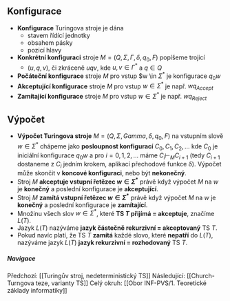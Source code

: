 ## Konfigurace
- **Konfigurace** Turingova stroje je dána
	- stavem řídící jednotky
	- obsahem pásky
	- pozicí hlavy
- **Konkrétní konfiguraci** stroje $M = (Q, \Sigma, \Gamma, \delta, q_{0}, F)$ popíšeme trojicí
	- $(u, q, v)$, či zkráceně $uqv$, kde $u,v \in \Gamma^{*}$ a $q \in Q$
- **Počáteční konfigurace** stroje $M$ pro vstup $w \in $\Sigma^{*}$ je konfigurace $q_{0}w$
- **Akceptující konfigurace** stroje $M$ pro vstup $w \in \Sigma^{*}$ je např. $wq_{Accept}$
- **Zamítající konfigurace** stroje $M$ pro vstup $w \in \Sigma^{*}$ je např. $wq_{Reject}$

## Výpočet
- **Výpočet Turingova stroje** $M = (Q, \Sigma, Gamma, \delta, q_{0}, F)$ na vstupním slově $w \in \Sigma^{*}$ chápeme jako **posloupnost konfigurací** $C_{0}, C_{1}, C_{2}, ...$ kde $C_{0}$ je iniciální konfigurace $q_{0}w$ a pro $i = 0,1,2,...$ máme $C_{i} \vdash_{M} C_{i+1}$ (tedy $C_{i+1}$ dostaneme z $C_{i}$ jedním krokem, aplikací přechodové funkce $\delta$). Výpočet může skončit v **koncové konfiguraci**, nebo být **nekonečný**.
- Stroj $M$ **akceptuje vstupní řetězec $w \in \Sigma^{*}$** právě když výpočet $M$ na $w$ je **konečný** a poslední konfigurace je **akceptující**.
- Stroj $M$ **zamítá vstupní řetězec $w \in \Sigma^{*}$** právě když výpočet $M$ na $w$ je **konečný** a poslední konfigurace je **zamítající**.
- Množinu všech slov $w \in \Sigma^{*}$, které **TS $T$ přijímá = akceptuje**, značíme $L(T)$.
- Jazyk $L(T)$ nazýváme **jazyk částečně rekurzivní = akceptovaný** TS $T$.
- Pokud navíc platí, že TS $T$ **zamítá** každé slovo, které **nepatří** do $L(T)$, nazýváme jazyk $L(T)$ **jazyk rekurzivní = rozhodovaný** TS $T$.

##### Navigace
Předchozí:  [[Turingův stroj, nedeterministický TS]]
Následující: [[Church-Turngova teze, varianty TS]]
Celý okruh: [[Obor INF-PVS/1. Teoretické základy informatiky]]
